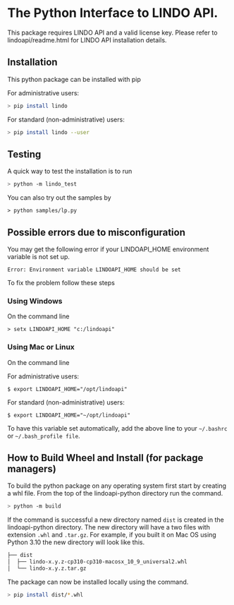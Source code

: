 # The Python Interface to LINDO API.

This package requires LINDO API and a valid license key. Please refer to lindoapi/readme.html for LINDO API installation details.

## Installation

This python package can be installed with pip

For administrative users: 

```bash
> pip install lindo
```

For standard (non-administrative) users:

```bash
> pip install lindo --user
```

## Testing

A quick way to test the installation is to run
```bash
> python -m lindo_test
```

You can also try out the samples by 
```
> python samples/lp.py
```

## Possible errors due to misconfiguration

You may get the following error if your LINDOAPI_HOME environment variable is not set up.  

```
Error: Environment variable LINDOAPI_HOME should be set
```

To fix the problem follow these steps

### Using Windows
On the command line
```dos
> setx LINDOAPI_HOME "c:/lindoapi" 
```
### Using Mac or Linux
On the command line

For administrative users:
```     
$ export LINDOAPI_HOME="/opt/lindoapi"	
```    
For standard (non-administrative) users:
```    
$ export LINDOAPI_HOME="~/opt/lindoapi"	
```   
To have this variable set automatically, add the above line to your `~/.bashrc` or `~/.bash_profile file`.


## How to Build Wheel and Install (for package managers)

To build the python package on any operating system first start by creating a whl file. From the top of the lindoapi-python directory run the command.

```bash
> python -m build
```

If the command is successful a new directory named `dist` is created in the lindoapi-python directory. The new directory will have a two files with extension `.whl` and `.tar.gz`. For example, if you built it on Mac OS using Python 3.10 the new directory will look like this.

```bash
├── dist
│  ├── lindo-x.y.z-cp310-cp310-macosx_10_9_universal2.whl
│  └── lindo-x.y.z.tar.gz
```

The package can now be installed locally using the command.
```bash
> pip install dist/*.whl
```


